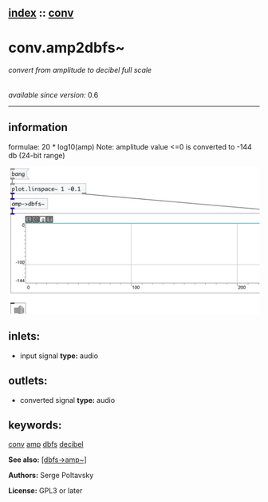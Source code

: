 [index](index.html) :: [conv](category_conv.html)
---

# conv.amp2dbfs~

###### convert from amplitude to decibel full scale

*available since version:* 0.6

---


## information
formulae: 20 * log10(amp)
Note: amplitude value &lt;=0 is converted to -144 db (24-bit range)



[![example](../examples/img/conv.amp2dbfs~.jpg)](../examples/pd/conv.amp2dbfs~.pd)









## inlets:

* input signal 
__type:__ audio<br>



## outlets:

* converted signal
__type:__ audio<br>



## keywords:

[conv](keywords/conv.html)
[amp](keywords/amp.html)
[dbfs](keywords/dbfs.html)
[decibel](keywords/decibel.html)



**See also:**
[\[dbfs-&gt;amp~\]](dbfs-%3Eamp~.html)




**Authors:** Serge Poltavsky




**License:** GPL3 or later





